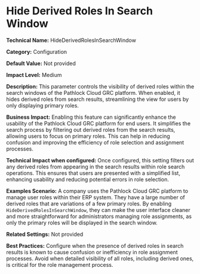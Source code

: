 # Hide Derived Roles In Search Window

**Technical Name:** HideDerivedRolesInSearchWindow

**Category:** Configuration

**Default Value:** Not provided

**Impact Level:** Medium

**Description:** This parameter controls the visibility of derived roles within the search windows of the Pathlock Cloud GRC platform. When enabled, it hides derived roles from search results, streamlining the view for users by only displaying primary roles.

**Business Impact:** Enabling this feature can significantly enhance the usability of the Pathlock Cloud GRC platform for end users. It simplifies the search process by filtering out derived roles from the search results, allowing users to focus on primary roles. This can help in reducing confusion and improving the efficiency of role selection and assignment processes.

**Technical Impact when configured:** Once configured, this setting filters out any derived roles from appearing in the search results within role search operations. This ensures that users are presented with a simplified list, enhancing usability and reducing potential errors in role selection.

**Examples Scenario:** A company uses the Pathlock Cloud GRC platform to manage user roles within their ERP system. They have a large number of derived roles that are variations of a few primary roles. By enabling `HideDerivedRolesInSearchWindow`, they can make the user interface cleaner and more straightforward for administrators managing role assignments, as only the primary roles will be displayed in the search window.

**Related Settings:** Not provided

**Best Practices:** Configure when the presence of derived roles in search results is known to cause confusion or inefficiency in role assignment processes. Avoid when detailed visibility of all roles, including derived ones, is critical for the role management process.
